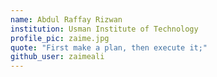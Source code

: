 ```yaml
---
name: Abdul Raffay Rizwan
institution: Usman Institute of Technology
profile_pic: zaime.jpg
quote: "First make a plan, then execute it;"
github_user: zaimeali
---
```

